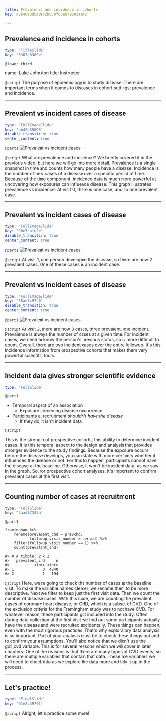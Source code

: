 ```yaml
---
title: Prevalence and incidence in cohorts
key: d8b40a3d5d81b2b050f65eb79581aa42

---
```

## Prevalence and incidence in cohorts

```yaml
type: "TitleSlide"
key: "3363c8389e"
```

`@lower_third`

name: Luke Johnston
title: Instructor


`@script`
The purpose of epidemiology is to study disease. There are important terms when it comes to diseases in cohort settings: prevalence and incidence.

---
## Prevalent vs incident cases of disease

```yaml
type: "FullImageSlide"
key: "bb42e35095"
disable_transition: true
center_content: true
```

`@part1`
![Prevalent vs incident cases](http://s3.amazonaws.com/assets.datacamp.com/production/repositories/2079/datasets/74be855c220692258b5b4b1eb6f1fb8d04a879a9/plot-prevalence-incidence-0.png)


`@script`
What are prevalence and incidence? We briefly covered it in the previous video, but here we will go into more detail. Prevalence is a single snapshot in time and counts how many people have a disease. Incidence is the number of new cases of a disease over a specific period of time. Because of the time component, incidence data is much more powerful at uncovering how exposures can influence disease. This graph illustrates prevalence vs incidence. At visit 0, there is one case, and so one prevalent case.


---
## Prevalent vs incident cases of disease

```yaml
type: "FullImageSlide"
key: "90e3cafe2e"
disable_transition: true
center_content: true
```

`@part1`
![Prevalent vs incident cases](http://s3.amazonaws.com/assets.datacamp.com/production/repositories/2079/datasets/12c5da3fabf7776d043cfd9a2fb588c984a1c815/plot-prevalence-incidence-1.png)


`@script`
At visit 1, one person developed the disease, so there are now 2 prevalent cases. One of these cases is an incident case.


---
## Prevalent vs incident cases of disease

```yaml
type: "FullImageSlide"
key: "58ae7c97c6"
disable_transition: true
center_content: true
```

`@part1`
![Prevalent vs incident cases](http://s3.amazonaws.com/assets.datacamp.com/production/repositories/2079/datasets/428031dd7120e314d1e994b36b0147b523debb5a/plot-prevalence-incidence-2.png)


`@script`
At visit 2, there are now 3 cases, three prevalent, one incident. Prevalence is always the number of cases at a given time. For incident cases, we need to know the person's previous status, so is more difficult to count. Overall, there are two incident cases over the entire followup. It's this incidence information from prospective cohorts that makes them very powerful scientific tools.

---
## Incident data gives stronger scientific evidence

```yaml
type: "FullSlide"
```

`@part1`

- Temporal aspect of an association
    - Exposure preceding disease occurrence
- Participants at recruitment *shouldn't have the disease*
    - If they do, it isn't incident data

`@script`

This is the strength of prospective cohorts, this ability to determine incident cases. It is this temporal aspect to the design and analysis that provides stronger evidence to the study findings. Because the exposure occurs before the disease develops, you can state with more certainty whether it influences the disease or not. For this to happen, participants cannot have the disease at the baseline. Otherwise, it won't be incident data, as we saw in the graph. So, for prospective cohort analyses, it's important to confirm prevalent cases at the first visit.

---
## Counting number of cases at recruitment

```yaml
type: "FullSlide"
key: "3aad87343a"
```

`@part1`
```{r}
framingham %>% 
    rename(prevalent_chd = prevchd,
           followup_visit_number = period) %>% 
    filter(followup_visit_number == 1) %>% 
    count(prevalent_chd)

#> # A tibble: 2 x 2
#>   prevalent_chd     n
#>           <int> <int>
#> 1             0  4240
#> 2             1   194
```


`@script`
Here, we're going to check the number of cases at the baseline visit. To make the variable names clearer, we rename them to be more descriptive. Next we filter to keep just the first visit data. Then we count the number of disease cases. With this code, we are counting the prevalent cases of coronary heart disease, or CHD, which is a subset of CVD. One of the exclusion criteria for the Framingham study was to not have CVD. For whatever reason, these participants got included into the study. Often during data collection at the first visit we find out some participants actually have the disease and were recruited accidentally. These things can happen, even with the most rigorous practices. That's why exploratory data analysis is so important. Part of your analysis must be to check these things out and to confirm your assumptions. You'll also notice that we didn't use the got_cvd variable. This is for several reasons which we will cover in later chapters. One of the reasons is that there are many types of CVD events, so there are multiple variables that contain that data. These are variables we will need to check into as we explore the data more and tidy it up in the process.

---
## Let's practice!

```yaml
type: "FinalSlide"
key: "91e2c39791"
```

`@script`
Alright, let's practice some more!


